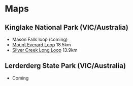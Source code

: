 # Maps

## Kinglake National Park (VIC/Australia)

* Mason Falls loop (coming)
* [Mount Everard Loop](kinglakenationalpark/mounteverard.md) 18.5km
* [Silver Creek Long Loop](kinglakenationalpark/silvercreek.md) 13.9km

## Lerderderg State Park (VIC/Australia)

* Coming

